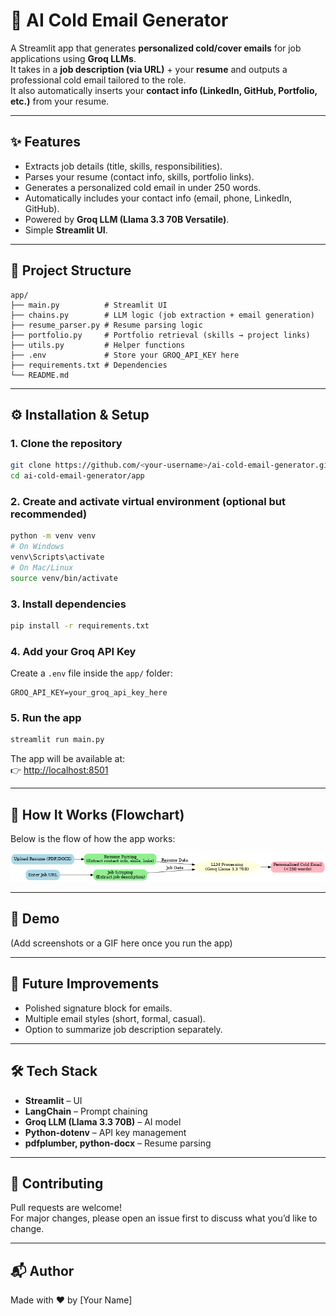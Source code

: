 # 📨 AI Cold Email Generator

A Streamlit app that generates **personalized cold/cover emails** for job applications using **Groq LLMs**.  
It takes in a **job description (via URL)** + your **resume** and outputs a professional cold email tailored to the role.  
It also automatically inserts your **contact info (LinkedIn, GitHub, Portfolio, etc.)** from your resume.

---

## ✨ Features
- Extracts job details (title, skills, responsibilities).
- Parses your resume (contact info, skills, portfolio links).
- Generates a personalized cold email in under 250 words.
- Automatically includes your contact info (email, phone, LinkedIn, GitHub).
- Powered by **Groq LLM (Llama 3.3 70B Versatile)**.
- Simple **Streamlit UI**.

---

## 📂 Project Structure
```
app/
├── main.py          # Streamlit UI
├── chains.py        # LLM logic (job extraction + email generation)
├── resume_parser.py # Resume parsing logic
├── portfolio.py     # Portfolio retrieval (skills → project links)
├── utils.py         # Helper functions
├── .env             # Store your GROQ_API_KEY here
├── requirements.txt # Dependencies
└── README.md
```

---

## ⚙️ Installation & Setup

### 1. Clone the repository
```bash
git clone https://github.com/<your-username>/ai-cold-email-generator.git
cd ai-cold-email-generator/app
```

### 2. Create and activate virtual environment (optional but recommended)
```bash
python -m venv venv
# On Windows
venv\Scripts\activate
# On Mac/Linux
source venv/bin/activate
```

### 3. Install dependencies
```bash
pip install -r requirements.txt
```

### 4. Add your Groq API Key
Create a `.env` file inside the `app/` folder:
```
GROQ_API_KEY=your_groq_api_key_here
```

### 5. Run the app
```bash
streamlit run main.py
```

The app will be available at:  
👉 [http://localhost:8501](http://localhost:8501)

---

## 🔄 How It Works (Flowchart)
Below is the flow of how the app works:

![Flowchart](cold_email_flowchart.png)

---

## 📸 Demo
(Add screenshots or a GIF here once you run the app)

---

## 🚀 Future Improvements
- Polished signature block for emails.
- Multiple email styles (short, formal, casual).
- Option to summarize job description separately.

---

## 🛠️ Tech Stack
- **Streamlit** – UI  
- **LangChain** – Prompt chaining  
- **Groq LLM (Llama 3.3 70B)** – AI model  
- **Python-dotenv** – API key management  
- **pdfplumber, python-docx** – Resume parsing  

---

## 🤝 Contributing
Pull requests are welcome!  
For major changes, please open an issue first to discuss what you’d like to change.

---

## 📬 Author
Made with ❤️ by [Your Name]
